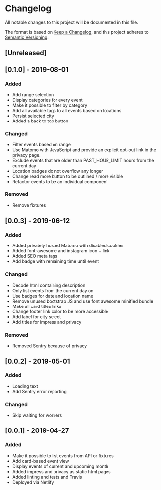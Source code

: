 # Changelog
All notable changes to this project will be documented in this file.

The format is based on [Keep a Changelog](https://keepachangelog.com/en/1.0.0/),
and this project adheres to [Semantic Versioning](https://semver.org/spec/v2.0.0.html).

## [Unreleased]

## [0.1.0] - 2019-08-01
### Added
- Add range selection
- Display categories for every event
- Make it possible to filter by category
- Add all available tags to all events based on locations
- Persist selected city
- Added a back to top button

### Changed
- Filter events based on range
- Use Matomo with JavaScript and provide an explicit opt-out link in the privacy page.
- Exclude events that are older than PAST_HOUR_LIMIT hours from the current day
- Location badges do not overflow any longer
- Change read more button to be outlined / more visible
- Refactor events to be an individual component

### Removed
- Remove fixtures

## [0.0.3] - 2019-06-12
### Added
- Added privately hosted Matomo with disabled cookies
- Added font-awesome and instagram icon + link
- Added SEO meta tags
- Add badge with remaining time until event

### Changed
- Decode html containing description
- Only list events from the current day on
- Use badges for date and location name
- Remove unused bootstrap JS and use font awesome minified bundle
- Make all card titles links
- Change footer link color to be more accessible
- Add label for city select
- Add titles for impress and privacy

### Removed
- Removed Sentry because of privacy

## [0.0.2] - 2019-05-01
### Added
- Loading text
- Add Sentry error reporting

### Changed
- Skip waiting for workers

## [0.0.1] - 2019-04-27
### Added
- Make it possible to list events from API or fixtures
- Add card-based event view
- Display events of current and upcoming month
- Added impress and privacy as static html pages
- Added linting and tests and Travis
- Deployed via Netlify



